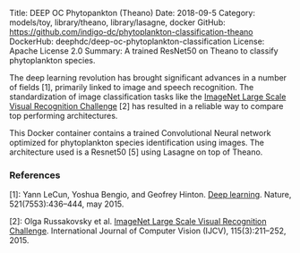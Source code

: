 Title: DEEP OC Phytopankton (Theano)
Date: 2018-09-5
Category: models/toy, library/theano, library/lasagne, docker
GitHub: https://github.com/indigo-dc/phytoplankton-classification-theano
DockerHub: deephdc/deep-oc-phytoplankton-classification
License: Apache License 2.0
Summary: A trained ResNet50 on Theano to classify phytoplankton species.

The deep learning revolution has brought significant advances in a number of
fields [1], primarily linked to image and speech recognition. The
standardization of image classification tasks like the [ImageNet Large Scale
Visual Recognition Challenge](http://www.image-net.org/challenges/LSVRC/) [2]
has resulted in a reliable way to compare top performing architectures.

This Docker container contains a trained Convolutional Neural network optimized
for phytoplankton species identification using images. The architecture used is a Resnet50 [5]
using Lasagne on top of Theano.

### References

[1]: Yann LeCun, Yoshua Bengio, and Geofrey Hinton. [Deep learning](https://www.cs.toronto.edu/~hinton/absps/NatureDeepReview.pdf). Nature, 521(7553):436–444, may 2015.

[2]: Olga Russakovsky et al. [ImageNet Large Scale Visual Recognition Challenge](https://arxiv.org/abs/1409.0575). International Journal of Computer Vision (IJCV), 115(3):211–252, 2015.
